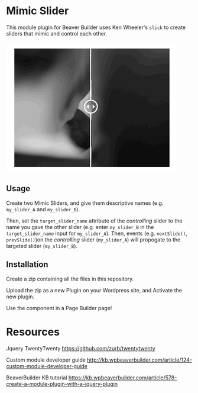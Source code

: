 # Mimic Slider
This module plugin for Beaver Builder uses Ken Wheeler's `slick` to create sliders that mimic and control each other.

![Module Demo](assets/module-demo.gif?raw=true)

## Usage

Create two Mimic Sliders, and give them descriptive names (e.g. `my_slider_A` and `my_slider_B`).

Then, set the `target_slider_name` attribute of the _controlling_ slider to the name you gave the other slider (e.g. enter `my_slider_B` in the `target_slider_name` input for `my_slider_A`). Then, events (e.g. `nextSlide()`, `prevSlide()`)on the _controlling_ slider (`my_slider_A`) will propogate to the targeted slider (`my_slider_B`).

## Installation

Create a zip containing all the files in this repository.

Upload the zip as a new Plugin on your Wordpress site, and Activate the new plugin.

Use the component in a Page Builder page!

# Resources

Jquery TwentyTwenty https://github.com/zurb/twentytwenty

Custom module developer guide http://kb.wpbeaverbuilder.com/article/124-custom-module-developer-guide

BeaverBuilder KB tutorial https://kb.wpbeaverbuilder.com/article/578-create-a-module-plugin-with-a-jquery-plugin
